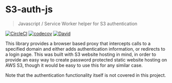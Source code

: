 # S3-auth-js

> Javascript / Service Worker helper for S3 authentication

[![CircleCI](https://circleci.com/gh/bbhlondon/s3-auth-js.svg?style=shield)](https://circleci.com/gh/bbhlondon/s3-auth-js) 
[![codecov](https://codecov.io/gh/bbhlondon/s3-auth-js/branch/master/graph/badge.svg)](https://codecov.io/gh/bbhlondon/s3-auth-js)
[![David](https://david-dm.org/bbhlondon/s3-auth-js.svg)](https://david-dm.org/bbhlondon/s3-auth-js.svg)

This library provides a browser based proxy that intercepts calls to a specified domain and either adds authentication information, or redirects to a login page. This was built with S3 website hosting in mind, in order to provide an easy way to create password protected static website hosting on AWS S3, though it would be easy to use this for any similar case.

Note that the authentication functionality itself is not covered in this project.
